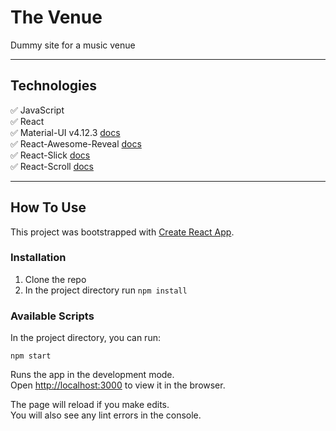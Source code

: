 # The Venue

Dummy site for a music venue

---

## Technologies

✅ JavaScript </br>
✅ React </br>
✅ Material-UI v4.12.3 [docs](https://v4.mui.com/) </br>
✅ React-Awesome-Reveal [docs](https://github.com/morellodev/react-awesome-reveal) </br>
✅ React-Slick [docs](https://github.com/akiran/react-slick) </br>
✅ React-Scroll [docs](https://www.npmjs.com/package/react-scroll) </br>

---

## How To Use

This project was bootstrapped with [Create React App](https://github.com/facebook/create-react-app).

### Installation

1. Clone the repo
2. In the project directory run `npm install`

### Available Scripts

In the project directory, you can run:

`npm start`

Runs the app in the development mode.\
Open [http://localhost:3000](http://localhost:3000) to view it in the browser.

The page will reload if you make edits.\
You will also see any lint errors in the console.
